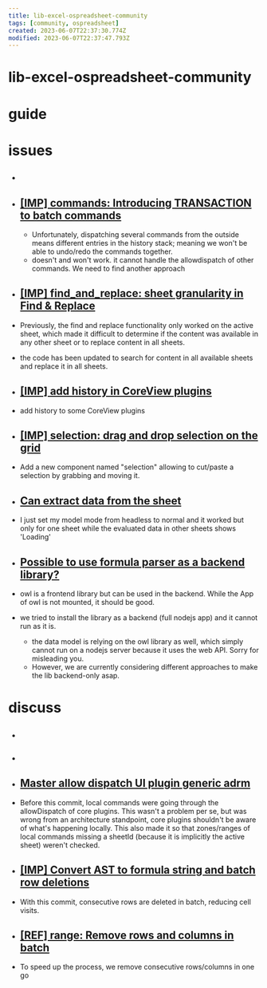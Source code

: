 ```yaml
---
title: lib-excel-ospreadsheet-community
tags: [community, ospreadsheet]
created: 2023-06-07T22:37:30.774Z
modified: 2023-06-07T22:37:47.793Z
---
```


# lib-excel-ospreadsheet-community

# guide

# issues
- ## 

- ## [[IMP] commands: Introducing TRANSACTION to batch commands](https://github.com/odoo/o-spreadsheet/pull/1682)
  - Unfortunately, dispatching several commands from the outside means different entries in the history stack; meaning we won't be able to undo/redo the commands together.
  - doesn't and won't work. it cannot handle the allowdispatch of other commands. We need to find another approach

- ## [[IMP] find_and_replace: sheet granularity in Find & Replace](https://github.com/odoo/o-spreadsheet/pull/2330)
- Previously, the find and replace functionality only worked on the active sheet, which made it difficult to determine if the content was available in any other sheet or to replace content in all sheets.
- the code has been updated to search for content in all available sheets and replace it in all sheets.

- ## [[IMP] add history in CoreView plugins](https://github.com/odoo/o-spreadsheet/pull/2408)
- add history to some CoreView plugins

- ## [[IMP] selection: drag and drop selection on the grid](https://github.com/odoo/o-spreadsheet/pull/1023)
- Add a new component named "selection" allowing to cut/paste a selection by grabbing and moving it.

- ## [Can extract data from the sheet](https://github.com/odoo/o-spreadsheet/issues/2030)
- I just set my model mode from headless to normal and it worked but only for
one sheet while the evaluated data in other sheets shows 'Loading'

- ## [Possible to use formula parser as a backend library?](https://github.com/odoo/o-spreadsheet/issues/2187)
- owl is a frontend library but can be used in the backend. While the App of owl is not mounted, it should be good.

- we tried to install the library as a backend (full nodejs app) and it cannot run as it is. 
  - the data model is relying on the owl library as well, which simply cannot run on a nodejs server because it uses the web API. Sorry for misleading you. 
  - However, we are currently considering different approaches to make the lib backend-only asap.
# discuss
- ## 

- ## 

- ## [Master allow dispatch UI plugin generic adrm](https://github.com/odoo/o-spreadsheet/pull/2364)
- Before this commit, local commands were going through the allowDispatch
of core plugins. This wasn't a problem per se, but was wrong from an
architecture standpoint, core plugins shouldn't be aware of what's
happening locally. This also made it so that zones/ranges of local commands
missing a sheetId (because it is implicitly the active sheet) weren't
checked.

- ## [[IMP] Convert AST to formula string and batch row deletions](https://github.com/odoo/o-spreadsheet/pull/480)
- With this commit, consecutive rows are deleted in batch, reducing cell visits.

- ## [[REF] range: Remove rows and columns in batch](https://github.com/odoo/o-spreadsheet/pull/708)
- To speed up the process, we remove consecutive rows/columns in one go
